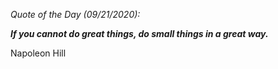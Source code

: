 *Quote of the Day (09/21/2020):*

_**If you cannot do great things, do small things in a great way.**_

Napoleon Hill